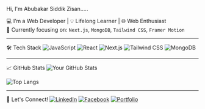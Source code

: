 Hi, I'm Abubakar Siddik Zisan.....

💻 I’m a Web Developer | 💡 Lifelong Learner | 🌐 Web Enthusiast  
🎯 Currently focusing on: `Next.js`, `MongoDB`, `Tailwind CSS`, `Framer Motion`

---

🛠️ Tech Stack
![JavaScript](https://img.shields.io/badge/-JavaScript-black?style=flat-square&logo=javascript)
![React](https://img.shields.io/badge/-React-161B22?style=flat&logo=react) 
![Next.js](https://img.shields.io/badge/-Next.js-161B22?style=flat&logo=next.js) 
![Tailwind CSS](https://img.shields.io/badge/-Tailwind-161B22?style=flat&logo=tailwind-css)
![MongoDB](https://img.shields.io/badge/-MongoDB-161B22?style=flat&logo=mongodb)

---

📈 GitHub Stats
![Your GitHub Stats](https://github-readme-stats.vercel.app/api?username=abubakersiddeak&show_icons=true&theme=github_dark&hide_border=true)

![Top Langs](https://github-readme-stats.vercel.app/api/top-langs/?username=abubakersiddeak&layout=compact&theme=github_dark&hide_border=true)

---

🔗 Let's Connect!
[![LinkedIn](https://img.shields.io/badge/-LinkedIn-0A66C2?style=flat&logo=linkedin&logoColor=white)](https://linkedin.com/in/abubaker-siddik-zisan)
[![Facebook](https://img.shields.io/badge/-Facebook-1877F2?style=flat&logo=facebook&logoColor=white)](https://facebook.com/abubakar.siddeak)
[![Portfolio](https://img.shields.io/badge/https://devzisan.vercel.app/-007ACC?style=flat&logo=google-chrome&logoColor=white)](https://devzisan.vercel.app/)


